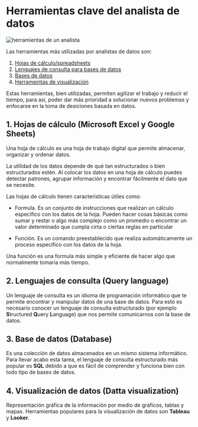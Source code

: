 # Herramientas clave del analista de datos
![herramientas de un analista](https://user-images.githubusercontent.com/92232878/192036967-c2703593-4879-492d-8300-a5409fe8249b.jpeg)

Las herramientas más utilizadas por analistas de datos son:

1. [Hojas de cálculo/spreadsheets](#1-Hojas-de-cálculo-Microsoft-Excel-y-Google-Sheets)
2. [Lenguajes de consulta para bases de datos](#2-Lenguajes-de-consulta-Query-language)
3. [Bases de datos](#3-Base-de-datos-Database)
4. [Herrameintas de visualización](#4-Visualización-de-datos-Datta-visualization)

Estas herramientas, bien utilizadas, permiten agilizar el trabajo y reducir el tiempo, para así, poder dar más prioridad a solucionar nuevos problemas y enfocarse en la toma de desiciones basada en datos. 

## 1. Hojas de cálculo (Microsoft Excel y Google Sheets)

Una hoja de cálculo es una hoja de trabajo digital que permite almacenar, 
organizar y ordenar datos.

La utilidad de los datos depende de qué tan estructurados o bien estructurados
estén. Al colocar los datos en una hoja de cálculo puedes detectar patrones,
agrupar información y encontrar fácilmente el dato que se necesite.

Las hojas de cálculo tienen características útiles como:

* Formula. Es un conjunto de instrucciones que realizan un cálculo específico
con los datos de la hoja. Pueden hacer cosas básicas como sumar y restar o 
algo más complejo como un promedio o encontrar un valor determinado que cumpla
cirta o ciertas reglas en particular

* Función. Es un comando preestablecido que realiza automáticamente un proceso
específico con los datos de la hoja.

Una función es una formula más simple y eficiente de hacer algo que normalmente tomaría más tiempo.

## 2. Lenguajes de consulta (Query language)

Un lenguaje de consulta es un idioma de programación informático que te permite
encontrar y manipular datos de una base de datos. Para esto es necesario 
conocer un lenguaje de consulta estructurado (por ejemplo **S**tructured **Q**uery **L**anguage) que nos permite comunicarnos con la base de datos.

## 3. Base de datos (Database)

Es una colección de datos almacenados en un mismo sistema informático. Para 
llevar acabo esta tarea, el lenguaje de consulta estructurado más popular
es **SQL** debido a que es fácil de comprender y funciona bien con todo
tipo de bases de datos.

## 4. Visualización de datos (Datta visualization)

Representación gráfica de la información por medio de gráficos, tablas y mapas.
Herramientas populares para la visualización de datos son **Tableau** y **Looker**.
